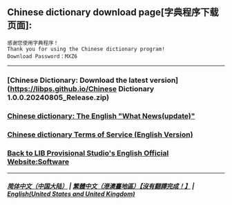 ## Chinese dictionary download page[字典程序下载页面]:

 ```
感谢您使用字典程序！
Thank you for using the Chinese dictionary program!
Download Password：MXZ6
```

------------
### [Chinese Dictionary: Download the latest version](https://libps.github.io/Chinese Dictionary 1.0.0.20240805_Release.zip)
### [Chinese dictionary: The English "What News(update)"](Chinese_dictionary_update)
### [Chinese dictionary Terms of Service (English Version)](Chinese_dictionary_Service_Terms)
### [Back to LIB Provisional Studio's English Official Website:Software](Software)
------------

##### [简体中文（中国大陆）](https://libps.github.io/Chinese_dictionary) | [繁體中文（港澳臺地區）【沒有翻譯完成！】](https://libps.github.io/tc/Chinese_dictionary) | **[English(United States and United Kingdom)](https://libps.github.io/en/Chinese_dictionary)**
